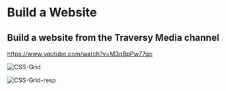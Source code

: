 # Build a Website

## Build a website from the Traversy Media channel

https://www.youtube.com/watch?v=M3qBpPw77qo

![CSS-Grid](https://user-images.githubusercontent.com/50461475/86363085-b6491280-bc4c-11ea-8ac2-db5f0563fc06.gif)

![CSS-Grid-resp](https://user-images.githubusercontent.com/50461475/86363104-bd702080-bc4c-11ea-86b0-d7a729e6854a.gif)
